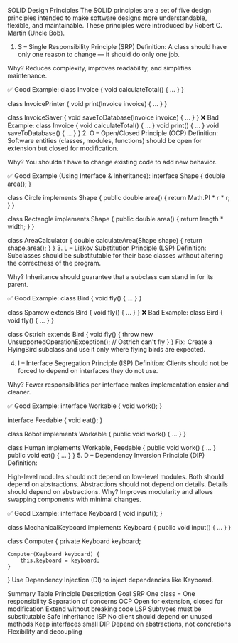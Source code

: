 SOLID Design Principles
The SOLID principles are a set of five design principles intended to make software designs more understandable, flexible, and maintainable. These principles were introduced by Robert C. Martin (Uncle Bob).

1. S – Single Responsibility Principle (SRP)
Definition: A class should have only one reason to change — it should do only one job.

Why?
Reduces complexity, improves readability, and simplifies maintenance.

✅ Good Example:
class Invoice {
    void calculateTotal() { ... }
}

class InvoicePrinter {
    void print(Invoice invoice) { ... }
}

class InvoiceSaver {
    void saveToDatabase(Invoice invoice) { ... }
}
❌ Bad Example:
class Invoice {
    void calculateTotal() { ... }
    void print() { ... }
    void saveToDatabase() { ... }
}
2. O – Open/Closed Principle (OCP)
Definition: Software entities (classes, modules, functions) should be open for extension but closed for modification.

Why?
You shouldn't have to change existing code to add new behavior.

✅ Good Example (Using Interface & Inheritance):
interface Shape {
    double area();
}

class Circle implements Shape {
    public double area() { return Math.PI * r * r; }
}

class Rectangle implements Shape {
    public double area() { return length * width; }
}

class AreaCalculator {
    double calculateArea(Shape shape) {
        return shape.area();
    }
}
3. L – Liskov Substitution Principle (LSP)
Definition: Subclasses should be substitutable for their base classes without altering the correctness of the program.

Why?
Inheritance should guarantee that a subclass can stand in for its parent.

✅ Good Example:
class Bird {
    void fly() { ... }
}

class Sparrow extends Bird {
    void fly() { ... }
}
❌ Bad Example:
class Bird {
    void fly() { ... }
}

class Ostrich extends Bird {
    void fly() {
        throw new UnsupportedOperationException(); // Ostrich can't fly
    }
}
Fix: Create a FlyingBird subclass and use it only where flying birds are expected.

4. I – Interface Segregation Principle (ISP)
Definition: Clients should not be forced to depend on interfaces they do not use.

Why?
Fewer responsibilities per interface makes implementation easier and cleaner.

✅ Good Example:
interface Workable {
    void work();
}

interface Feedable {
    void eat();
}

class Robot implements Workable {
    public void work() { ... }
}

class Human implements Workable, Feedable {
    public void work() { ... }
    public void eat() { ... }
}
5. D – Dependency Inversion Principle (DIP)
Definition:

High-level modules should not depend on low-level modules. Both should depend on abstractions.
Abstractions should not depend on details. Details should depend on abstractions.
Why?
Improves modularity and allows swapping components with minimal changes.

✅ Good Example:
interface Keyboard {
    void input();
}

class MechanicalKeyboard implements Keyboard {
    public void input() { ... }
}

class Computer {
    private Keyboard keyboard;

    Computer(Keyboard keyboard) {
        this.keyboard = keyboard;
    }
}
Use Dependency Injection (DI) to inject dependencies like Keyboard.

Summary Table
Principle	Description	Goal
SRP	One class = One responsibility	Separation of concerns
OCP	Open for extension, closed for modification	Extend without breaking code
LSP	Subtypes must be substitutable	Safe inheritance
ISP	No client should depend on unused methods	Keep interfaces small
DIP	Depend on abstractions, not concretions	Flexibility and decoupling